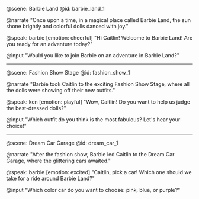 @scene: Barbie Land
@id: barbie_land_1

@narrate
"Once upon a time, in a magical place called Barbie Land, the sun shone brightly and colorful dolls danced with joy."

@speak: barbie
[emotion: cheerful]
"Hi Caitlin! Welcome to Barbie Land! Are you ready for an adventure today?"

@input
"Would you like to join Barbie on an adventure in Barbie Land?"

---

@scene: Fashion Show Stage
@id: fashion_show_1

@narrate
"Barbie took Caitlin to the exciting Fashion Show Stage, where all the dolls were showing off their new outfits."

@speak: ken
[emotion: playful]
"Wow, Caitlin! Do you want to help us judge the best-dressed dolls?"

@input
"Which outfit do you think is the most fabulous? Let's hear your choice!"

---

@scene: Dream Car Garage
@id: dream_car_1

@narrate
"After the fashion show, Barbie led Caitlin to the Dream Car Garage, where the glittering cars awaited."

@speak: barbie
[emotion: excited]
"Caitlin, pick a car! Which one should we take for a ride around Barbie Land?"

@input
"Which color car do you want to choose: pink, blue, or purple?"